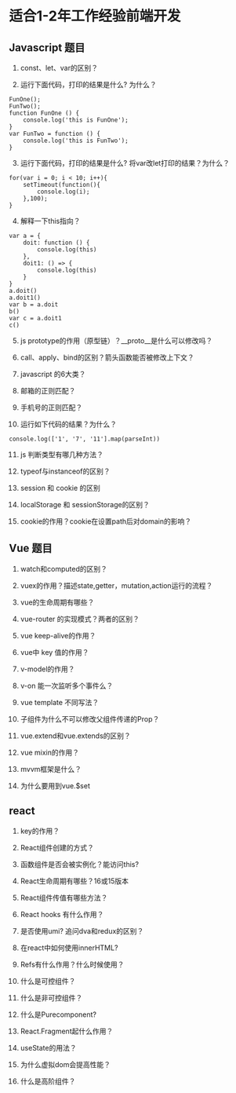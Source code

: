 # 适合1-2年工作经验前端开发
## Javascript 题目

1. const、let、var的区别？
  
  
2. 运行下面代码，打印的结果是什么? 为什么？
```
FunOne();
FunTwo();
function FunOne () {
    console.log('this is FunOne');
}
var FunTwo = function () {
    console.log('this is FunTwo');
}
```

3. 运行下面代码，打印的结果是什么? 将var改let打印的结果？为什么？
```
for(var i = 0; i < 10; i++){
    setTimeout(function(){
        console.log(i);
    },100);
}
```

4. 解释一下this指向？
```
var a = {
    doit: function () {
        console.log(this)
    },
    doit1: () => {
        console.log(this)
    }
}
a.doit()
a.doit1() 
var b = a.doit
b()
var c = a.doit1
c()
```

5. js prototype的作用（原型链）？__proto__是什么可以修改吗？

6. call、apply、bind的区别？箭头函数能否被修改上下文？

7. javascript 的6大类？

8. 邮箱的正则匹配？

9. 手机号的正则匹配？

10. 运行如下代码的结果？为什么？
```
console.log(['1', '7', '11'].map(parseInt))
```

11. js 判断类型有哪几种方法？

12. typeof与instanceof的区别？

13. session 和 cookie 的区别

14. localStorage 和 sessionStorage的区别？ 

15. cookie的作用？cookie在设置path后对domain的影响？



## Vue 题目

1. watch和computed的区别？

2. vuex的作用？描述state,getter，mutation,action运行的流程？

3. vue的生命周期有哪些？

4. vue-router 的实现模式？两者的区别？

5. vue keep-alive的作用？

6. vue中 key 值的作用？

7. v-model的作用？

8. v-on 能一次监听多个事件么？

9. vue template 不同写法？

10. 子组件为什么不可以修改父组件传递的Prop？

11. vue.extend和vue.extends的区别？

12. vue mixin的作用？

13. mvvm框架是什么？

14. 为什么要用到vue.$set


## react

1.	key的作用？

2.	React组件创建的方式？

3.	函数组件是否会被实例化？能访问this?

4.	React生命周期有哪些？16或15版本

5.	React组件传值有哪些方法？

6.	React hooks 有什么作用？

7.	是否使用umi? 追问dva和redux的区别？

8.	在react中如何使用innerHTML?

9.	Refs有什么作用？什么时候使用？

10.	什么是可控组件？

11.	什么是非可控组件？

12.	什么是Purecomponent? 

13.	React.Fragment起什么作用？

14.	useState的用法？

15.	为什么虚拟dom会提高性能？

16.	什么是高阶组件？


